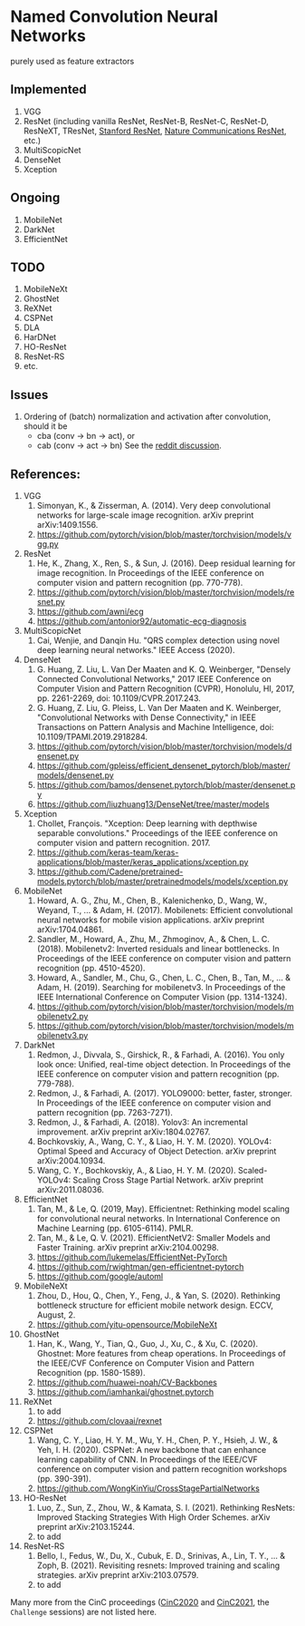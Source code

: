 # Named Convolution Neural Networks

purely used as feature extractors

## Implemented
1. VGG
2. ResNet (including vanilla ResNet, ResNet-B, ResNet-C, ResNet-D, ResNeXT, TResNet, [Stanford ResNet](https://github.com/awni/ecg), [Nature Communications ResNet](https://github.com/antonior92/automatic-ecg-diagnosis), etc.)
3. MultiScopicNet
4. DenseNet
5. Xception

## Ongoing
1. MobileNet
2. DarkNet
3. EfficientNet

## TODO
1. MobileNeXt
2. GhostNet
3. ReXNet
4. CSPNet
5. DLA
6. HarDNet
7. HO-ResNet
8. ResNet-RS
9. etc.

## Issues
1. Ordering of (batch) normalization and activation after convolution, should it be
   - cba (conv -> bn -> act), or
   - cab (conv -> act -> bn)
See the [reddit discussion](https://www.reddit.com/r/MachineLearning/comments/67gonq/d_batch_normalization_before_or_after_relu/).

## References:
1. VGG
   1. Simonyan, K., & Zisserman, A. (2014). Very deep convolutional networks for large-scale image recognition. arXiv preprint arXiv:1409.1556.
   2. https://github.com/pytorch/vision/blob/master/torchvision/models/vgg.py
2. ResNet
   1. He, K., Zhang, X., Ren, S., & Sun, J. (2016). Deep residual learning for image recognition. In Proceedings of the IEEE conference on computer vision and pattern recognition (pp. 770-778).
   2. https://github.com/pytorch/vision/blob/master/torchvision/models/resnet.py
   3. https://github.com/awni/ecg
   4. https://github.com/antonior92/automatic-ecg-diagnosis
3. MultiScopicNet
   1. Cai, Wenjie, and Danqin Hu. "QRS complex detection using novel deep learning neural networks." IEEE Access (2020).
4. DenseNet
   1. G. Huang, Z. Liu, L. Van Der Maaten and K. Q. Weinberger, "Densely Connected Convolutional Networks," 2017 IEEE Conference on Computer Vision and Pattern Recognition (CVPR), Honolulu, HI, 2017, pp. 2261-2269, doi: 10.1109/CVPR.2017.243.
   2. G. Huang, Z. Liu, G. Pleiss, L. Van Der Maaten and K. Weinberger, "Convolutional Networks with Dense Connectivity," in IEEE Transactions on Pattern Analysis and Machine Intelligence, doi: 10.1109/TPAMI.2019.2918284.
   3. https://github.com/pytorch/vision/blob/master/torchvision/models/densenet.py
   4. https://github.com/gpleiss/efficient_densenet_pytorch/blob/master/models/densenet.py
   5. https://github.com/bamos/densenet.pytorch/blob/master/densenet.py
   6. https://github.com/liuzhuang13/DenseNet/tree/master/models
5. Xception
   1. Chollet, François. "Xception: Deep learning with depthwise separable convolutions." Proceedings of the IEEE conference on computer vision and pattern recognition. 2017.
   2. https://github.com/keras-team/keras-applications/blob/master/keras_applications/xception.py
   3. https://github.com/Cadene/pretrained-models.pytorch/blob/master/pretrainedmodels/models/xception.py
6. MobileNet
   1. Howard, A. G., Zhu, M., Chen, B., Kalenichenko, D., Wang, W., Weyand, T., ... & Adam, H. (2017). Mobilenets: Efficient convolutional neural networks for mobile vision applications. arXiv preprint arXiv:1704.04861.
   2. Sandler, M., Howard, A., Zhu, M., Zhmoginov, A., & Chen, L. C. (2018). Mobilenetv2: Inverted residuals and linear bottlenecks. In Proceedings of the IEEE conference on computer vision and pattern recognition (pp. 4510-4520).
   3. Howard, A., Sandler, M., Chu, G., Chen, L. C., Chen, B., Tan, M., ... & Adam, H. (2019). Searching for mobilenetv3. In Proceedings of the IEEE International Conference on Computer Vision (pp. 1314-1324).
   4. https://github.com/pytorch/vision/blob/master/torchvision/models/mobilenetv2.py
   5. https://github.com/pytorch/vision/blob/master/torchvision/models/mobilenetv3.py
7. DarkNet
   1. Redmon, J., Divvala, S., Girshick, R., & Farhadi, A. (2016). You only look once: Unified, real-time object detection. In Proceedings of the IEEE conference on computer vision and pattern recognition (pp. 779-788).
   2. Redmon, J., & Farhadi, A. (2017). YOLO9000: better, faster, stronger. In Proceedings of the IEEE conference on computer vision and pattern recognition (pp. 7263-7271).
   3. Redmon, J., & Farhadi, A. (2018). Yolov3: An incremental improvement. arXiv preprint arXiv:1804.02767.
   4. Bochkovskiy, A., Wang, C. Y., & Liao, H. Y. M. (2020). YOLOv4: Optimal Speed and Accuracy of Object Detection. arXiv preprint arXiv:2004.10934.
   5. Wang, C. Y., Bochkovskiy, A., & Liao, H. Y. M. (2020). Scaled-YOLOv4: Scaling Cross Stage Partial Network. arXiv preprint arXiv:2011.08036.
8. EfficientNet
   1. Tan, M., & Le, Q. (2019, May). Efficientnet: Rethinking model scaling for convolutional neural networks. In International Conference on Machine Learning (pp. 6105-6114). PMLR.
   2. Tan, M., & Le, Q. V. (2021). EfficientNetV2: Smaller Models and Faster Training. arXiv preprint arXiv:2104.00298.
   3. https://github.com/lukemelas/EfficientNet-PyTorch
   4. https://github.com/rwightman/gen-efficientnet-pytorch
   5. https://github.com/google/automl
9. MobileNeXt
   1. Zhou, D., Hou, Q., Chen, Y., Feng, J., & Yan, S. (2020). Rethinking bottleneck structure for efficient mobile network design. ECCV, August, 2.
   2. https://github.com/yitu-opensource/MobileNeXt
10. GhostNet
    1. Han, K., Wang, Y., Tian, Q., Guo, J., Xu, C., & Xu, C. (2020). Ghostnet: More features from cheap operations. In Proceedings of the IEEE/CVF Conference on Computer Vision and Pattern Recognition (pp. 1580-1589).
    2. https://github.com/huawei-noah/CV-Backbones
    3. https://github.com/iamhankai/ghostnet.pytorch
11. ReXNet
    1. to add
    2. https://github.com/clovaai/rexnet
12. CSPNet
    1. Wang, C. Y., Liao, H. Y. M., Wu, Y. H., Chen, P. Y., Hsieh, J. W., & Yeh, I. H. (2020). CSPNet: A new backbone that can enhance learning capability of CNN. In Proceedings of the IEEE/CVF conference on computer vision and pattern recognition workshops (pp. 390-391).
    2. https://github.com/WongKinYiu/CrossStagePartialNetworks
13. HO-ResNet
    1. Luo, Z., Sun, Z., Zhou, W., & Kamata, S. I. (2021). Rethinking ResNets: Improved Stacking Strategies With High Order Schemes. arXiv preprint arXiv:2103.15244.
    2. to add
14. ResNet-RS
    1. Bello, I., Fedus, W., Du, X., Cubuk, E. D., Srinivas, A., Lin, T. Y., ... & Zoph, B. (2021). Revisiting resnets: Improved training and scaling strategies. arXiv preprint arXiv:2103.07579.
    2. to add

Many more from the CinC proceedings ([CinC2020](https://cinc.org/archives/2020/) and [CinC2021](https://cinc.org/archives/2021/), the `Challenge` sessions) are not listed here.
